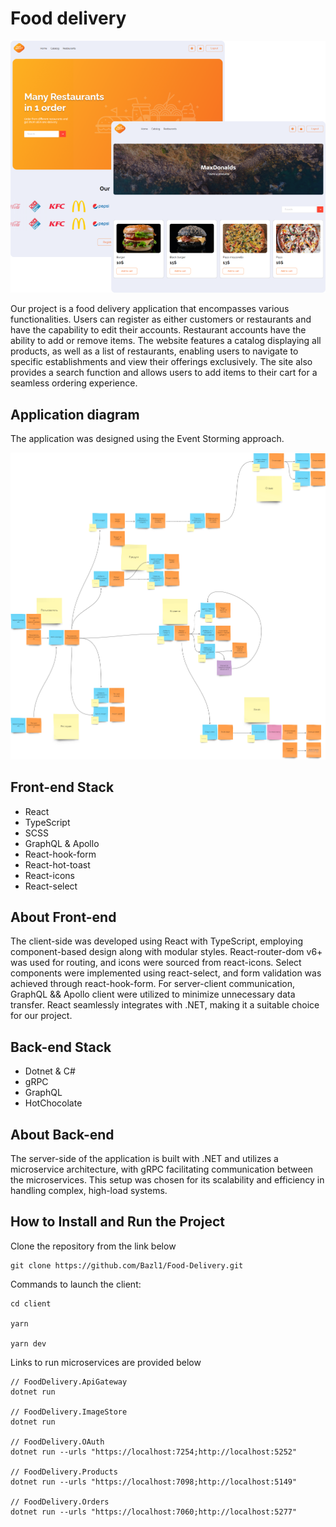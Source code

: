 # Food delivery

![Application-image](./assets/Image.png)

Our project is a food delivery application that encompasses various functionalities. Users can register as either customers or restaurants and have the capability to edit their accounts. Restaurant accounts have the ability to add or remove items. The website features a catalog displaying all products, as well as a list of restaurants, enabling users to navigate to specific establishments and view their offerings exclusively. The site also provides a search function and allows users to add items to their cart for a seamless ordering experience.

## Application diagram

The application was designed using the Event Storming approach.

![Application-diagram](./assets/Application-diagram.png)


## Front-end Stack

- React
- TypeScript
- SCSS
- GraphQL & Apollo
- React-hook-form
- React-hot-toast
- React-icons
- React-select


## About Front-end

The client-side was developed using React with TypeScript, employing component-based design along with modular styles. React-router-dom v6+ was used for routing, and icons were sourced from react-icons. Select components were implemented using react-select, and form validation was achieved through react-hook-form. For server-client communication, GraphQL && Apollo client were utilized to minimize unnecessary data transfer. React seamlessly integrates with .NET, making it a suitable choice for our project.

## Back-end Stack

- Dotnet & C#
- gRPC
- GraphQL
- HotChocolate

## About Back-end

The server-side of the application is built with .NET and utilizes a microservice architecture, with gRPC facilitating communication between the microservices. This setup was chosen for its scalability and efficiency in handling complex, high-load systems.

## How to Install and Run the Project

Clone the repository from the link below

```
git clone https://github.com/Bazl1/Food-Delivery.git
```
Commands to launch the client:
```
cd client

yarn

yarn dev
```

Links to run microservices are provided below

```
// FoodDelivery.ApiGateway
dotnet run

// FoodDelivery.ImageStore
dotnet run

// FoodDelivery.OAuth
dotnet run --urls "https://localhost:7254;http://localhost:5252"

// FoodDelivery.Products
dotnet run --urls "https://localhost:7098;http://localhost:5149"

// FoodDelivery.Orders
dotnet run --urls "https://localhost:7060;http://localhost:5277"
```
